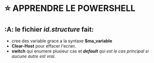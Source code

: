 # :star: APPRENDRE LE POWERSHELL
## :A: le fichier *id.structure* fait:
* cree des variable grace a la syntaxe **$ma_variable**
* **Clear-Host** pour effacer l'ecran.
* **switch** qui enumere plusieur cas et <em> **default** qui est le cas principal si aucune autre est vrai</em>.


